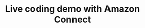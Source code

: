 ---
type: "page"
chapter: false
layout: "speaker"
title: Live coding demo with Amazon Connect
description: 
speaker: Randall Hunt
weight: 3
organization: Sr Developer Advocate and Software Engineer / AWS
bio: "<p>Randall Hunt is a Senior Technical Evangelist and Software Engineer at Amazon Web Services in Los Angeles. Python is his favorite language but he can sometimes be found in the dark realm of C++. Randall is the author of gitshots, apodtwitter, isthe7running, as well as a contributor to MongoDB, Homebrew, boto and several other open source tools and libraries. He used to launch rockets at NASA and SpaceX but found his programming passion at MongoDB. He is a total space nerd.
<br>
Based on his experiences at SpaceX, MongoDB, AWS, and NASA Randall has dealt with a wide range of both business and technical issues across many different verticals. Thanks to these experiences Randall has gained a deep understanding of deploying large scale technical solutions to the cloud.
</p><p>
As a Sr. Technical Evangelist, Randall often speaks at conferences and events across the world where he helps developers maximize their productivity in the cloud. He's particularly interested in databases, serverless, and DevOps. He holds all seven AWS certifications.</p>"
image: https://res.cloudinary.com/dtsyxzxfx/image/upload/c_scale,w_140,f_auto,q_auto/v1524625737/randall.jpg
twitter: jrhunt
---